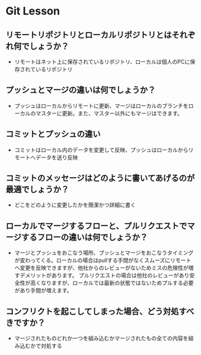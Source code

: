 # Git Lesson

## リモートリポジトリとローカルリポジトリとはそれぞれ何でしょうか？

- リモートはネット上に保存されているリポジトリ、ローカルは個人のPCに保存されているリポジトリ

## プッシュとマージの違いは何でしょうか？

- プッシュはローカルからリモートに更新、マージはローカルのブランチをローカルのマスターに更新。また、マスター以外にもマージはできます。

## コミットとプッシュの違い

- コミットはローカル内のデータを変更して反映、プッシュはローカルからリモートへデータを送り反映

## コミットのメッセージはどのように書いてあげるのが最適でしょうか？

- どこをどのように変更したかを簡潔かつ詳細に書く

## ローカルでマージするフローと、プルリクエストでマージするフローの違いは何でしょうか？

- マージとプッシュをおこなう場所、プッシュとマージをおこなうタイミングが変わってくる。ローカルの場合はpullする手間がなくスムーズにリモートへ変更を反映できますが、他社からのレビューがないためミスの危険性が増すデメリットがあります。
プルリクエストの場合は他社のレビューがあり安全性が高くなりますが、ローカルでは最新の状態ではないためプルする必要があり手間が増えます。

## コンフリクトを起こしてしまった場合、どう対処すべきですか？

- マージされたものどれか一つを組み込むかマージされたもの全ての内容を組み込むかで対処する